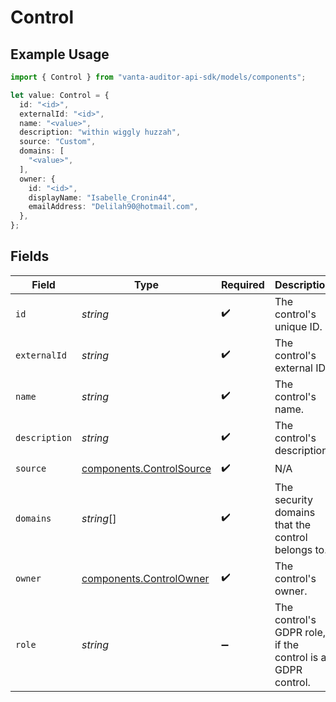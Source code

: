 # Control

## Example Usage

```typescript
import { Control } from "vanta-auditor-api-sdk/models/components";

let value: Control = {
  id: "<id>",
  externalId: "<id>",
  name: "<value>",
  description: "within wiggly huzzah",
  source: "Custom",
  domains: [
    "<value>",
  ],
  owner: {
    id: "<id>",
    displayName: "Isabelle_Cronin44",
    emailAddress: "Delilah90@hotmail.com",
  },
};
```

## Fields

| Field                                                                | Type                                                                 | Required                                                             | Description                                                          |
| -------------------------------------------------------------------- | -------------------------------------------------------------------- | -------------------------------------------------------------------- | -------------------------------------------------------------------- |
| `id`                                                                 | *string*                                                             | :heavy_check_mark:                                                   | The control's unique ID.                                             |
| `externalId`                                                         | *string*                                                             | :heavy_check_mark:                                                   | The control's external ID.                                           |
| `name`                                                               | *string*                                                             | :heavy_check_mark:                                                   | The control's name.                                                  |
| `description`                                                        | *string*                                                             | :heavy_check_mark:                                                   | The control's description.                                           |
| `source`                                                             | [components.ControlSource](../../models/components/controlsource.md) | :heavy_check_mark:                                                   | N/A                                                                  |
| `domains`                                                            | *string*[]                                                           | :heavy_check_mark:                                                   | The security domains that the control belongs to.                    |
| `owner`                                                              | [components.ControlOwner](../../models/components/controlowner.md)   | :heavy_check_mark:                                                   | The control's owner.                                                 |
| `role`                                                               | *string*                                                             | :heavy_minus_sign:                                                   | The control's GDPR role, if the control is a GDPR control.           |